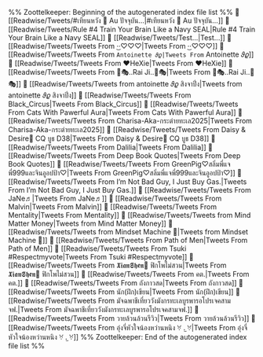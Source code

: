 %% Zoottelkeeper: Beginning of the autogenerated index file list  %%
📄 [[Readwise/Tweets/#เทียนหวัง 🚩 Au ปัจจุบัน...|#เทียนหวัง 🚩 Au ปัจจุบัน...]]
📄 [[Readwise/Tweets/Rule #4 Train Your Brain Like a Navy SEAL|Rule #4 Train Your Brain Like a Navy SEAL]]
📄 [[Readwise/Tweets/Test...|Test...]]
📄 [[Readwise/Tweets/Tweets From ·͜·♡♡♡|Tweets From ·͜·♡♡♡]]
📄 [[Readwise/Tweets/Tweets From ` Antoinette 𝜗𝜚|Tweets From ` Antoinette 𝜗𝜚]]
📄 [[Readwise/Tweets/Tweets From ❤️HeXie|Tweets From ❤️HeXie]]
📄 [[Readwise/Tweets/Tweets From 💪🎭..Rai Ji..💪🎭|Tweets From 💪🎭..Rai Ji..💪🎭]]
📄 [[Readwise/Tweets/Tweets from antoinette 𝜗𝜚 สิงจาปิ่ง|Tweets from antoinette 𝜗𝜚 สิงจาปิ่ง]]
📄 [[Readwise/Tweets/Tweets From Black_Circus|Tweets From Black_Circus]]
📄 [[Readwise/Tweets/Tweets From Cats With Pawerful Aura|Tweets From Cats With Pawerful Aura]]
📄 [[Readwise/Tweets/Tweets From Charisa-Aka-กระต่ายทะเล2025|Tweets From Charisa-Aka-กระต่ายทะเล2025]]
📄 [[Readwise/Tweets/Tweets From Daisy & Desire🌼 CQ บูธ D38|Tweets From Daisy & Desire🌼 CQ บูธ D38]]
📄 [[Readwise/Tweets/Tweets From Dalilia|Tweets From Dalilia]]
📄 [[Readwise/Tweets/Tweets From Deep Book Quotes|Tweets From Deep Book Quotes]]
📄 [[Readwise/Tweets/Tweets From GreenPig♡สลิ่มพี่แจพี่999และจินอูอปป้า♡|Tweets From GreenPig♡สลิ่มพี่แจพี่999และจินอูอปป้า♡]]
📄 [[Readwise/Tweets/Tweets From I’m Not Bad Guy, I Just Buy Gas.|Tweets From I’m Not Bad Guy, I Just Buy Gas.]]
📄 [[Readwise/Tweets/Tweets From JaNe♬|Tweets From JaNe♬]]
📄 [[Readwise/Tweets/Tweets From Malvin|Tweets From Malvin]]
📄 [[Readwise/Tweets/Tweets From Mentality|Tweets From Mentality]]
📄 [[Readwise/Tweets/Tweets from Mind Matter Money|Tweets from Mind Matter Money]]
📄 [[Readwise/Tweets/Tweets from Mindset Machine |Tweets from Mindset Machine ]]
📄 [[Readwise/Tweets/Tweets From Path of Men|Tweets From Path of Men]]
📄 [[Readwise/Tweets/Tweets From Tsuki #Respectmyvote|Tweets From Tsuki #Respectmyvote]]
📄 [[Readwise/Tweets/Tweets From 𝖃𝖎𝖆𝖓𝕾𝖍𝖊𝖓🐍 ฟิกโพไม่สวน|Tweets From 𝖃𝖎𝖆𝖓𝕾𝖍𝖊𝖓🐍 ฟิกโพไม่สวน]]
📄 [[Readwise/Tweets/Tweets From คต.|Tweets From คต.]]
📄 [[Readwise/Tweets/Tweets From ถังกาวสด|Tweets From ถังกาวสด]]
📄 [[Readwise/Tweets/Tweets From นัก(ฝึก)เขียน|Tweets From นัก(ฝึก)เขียน]]
📄 [[Readwise/Tweets/Tweets From มัจฉพาชีเที่ยววังมังกรทะเลบูรพารอโปรเจคสามจฟ.|Tweets From มัจฉพาชีเที่ยววังมังกรทะเลบูรพารอโปรเจคสามจฟ.]]
📄 [[Readwise/Tweets/Tweets From วายล้วนล้วนรีวิว|Tweets From วายล้วนล้วนรีวิว]]
📄 [[Readwise/Tweets/Tweets From อุ๋งจี่หัวใจน้องหว่านหนิง ꃼ .̫ ꃼ|Tweets From อุ๋งจี่หัวใจน้องหว่านหนิง ꃼ .̫ ꃼ]]
%% Zoottelkeeper: End of the autogenerated index file list  %%
